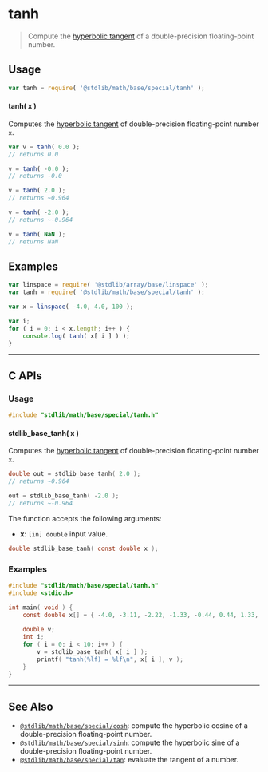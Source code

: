 <!--

@license Apache-2.0

Copyright (c) 2022 The Stdlib Authors.

Licensed under the Apache License, Version 2.0 (the "License");
you may not use this file except in compliance with the License.
You may obtain a copy of the License at

   http://www.apache.org/licenses/LICENSE-2.0

Unless required by applicable law or agreed to in writing, software
distributed under the License is distributed on an "AS IS" BASIS,
WITHOUT WARRANTIES OR CONDITIONS OF ANY KIND, either express or implied.
See the License for the specific language governing permissions and
limitations under the License.

-->

# tanh

> Compute the [hyperbolic tangent][hyperbolic-tangent] of a double-precision floating-point number.

<section class="usage">

## Usage

```javascript
var tanh = require( '@stdlib/math/base/special/tanh' );
```

#### tanh( x )

Computes the [hyperbolic tangent][hyperbolic-tangent] of double-precision floating-point number `x`.

```javascript
var v = tanh( 0.0 );
// returns 0.0

v = tanh( -0.0 );
// returns -0.0

v = tanh( 2.0 );
// returns ~0.964

v = tanh( -2.0 );
// returns ~-0.964

v = tanh( NaN );
// returns NaN
```

</section>

<!-- /.usage -->

<section class="examples">

## Examples

<!-- eslint no-undef: "error" -->

```javascript
var linspace = require( '@stdlib/array/base/linspace' );
var tanh = require( '@stdlib/math/base/special/tanh' );

var x = linspace( -4.0, 4.0, 100 );

var i;
for ( i = 0; i < x.length; i++ ) {
    console.log( tanh( x[ i ] ) );
}
```

</section>

<!-- /.examples -->

<!-- C interface documentation. -->

* * *

<section class="c">

## C APIs

<!-- Section to include introductory text. Make sure to keep an empty line after the intro `section` element and another before the `/section` close. -->

<section class="intro">

</section>

<!-- /.intro -->

<!-- C usage documentation. -->

<section class="usage">

### Usage

```c
#include "stdlib/math/base/special/tanh.h"
```

#### stdlib_base_tanh( x )

Computes the [hyperbolic tangent][hyperbolic-tangent] of double-precision floating-point number `x`.

```c
double out = stdlib_base_tanh( 2.0 );
// returns ~0.964

out = stdlib_base_tanh( -2.0 );
// returns ~-0.964
```

The function accepts the following arguments:

-   **x**: `[in] double` input value.

```c
double stdlib_base_tanh( const double x );
```

</section>

<!-- /.usage -->

<!-- C API usage notes. Make sure to keep an empty line after the `section` element and another before the `/section` close. -->

<section class="notes">

</section>

<!-- /.notes -->

<!-- C API usage examples. -->

<section class="examples">

### Examples

```c
#include "stdlib/math/base/special/tanh.h"
#include <stdio.h>

int main( void ) {
    const double x[] = { -4.0, -3.11, -2.22, -1.33, -0.44, 0.44, 1.33, 2.22, 3.11, 4.0 };
    
    double v;
    int i;
    for ( i = 0; i < 10; i++ ) {
        v = stdlib_base_tanh( x[ i ] );
        printf( "tanh(%lf) = %lf\n", x[ i ], v );
    }
}
```

</section>

<!-- /.examples -->

</section>

<!-- /.c -->

<!-- Section for related `stdlib` packages. Do not manually edit this section, as it is automatically populated. -->

<section class="related">

* * *

## See Also

-   <span class="package-name">[`@stdlib/math/base/special/cosh`][@stdlib/math/base/special/cosh]</span><span class="delimiter">: </span><span class="description">compute the hyperbolic cosine of a double-precision floating-point number.</span>
-   <span class="package-name">[`@stdlib/math/base/special/sinh`][@stdlib/math/base/special/sinh]</span><span class="delimiter">: </span><span class="description">compute the hyperbolic sine of a double-precision floating-point number.</span>
-   <span class="package-name">[`@stdlib/math/base/special/tan`][@stdlib/math/base/special/tan]</span><span class="delimiter">: </span><span class="description">evaluate the tangent of a number.</span>

</section>

<!-- /.related -->

<!-- Section for all links. Make sure to keep an empty line after the `section` element and another before the `/section` close. -->

<section class="links">

[hyperbolic-tangent]: http://mathworld.wolfram.com/HyperbolicTangent.html

<!-- <related-links> -->

[@stdlib/math/base/special/cosh]: https://github.com/stdlib-js/math/tree/main/base/special/cosh

[@stdlib/math/base/special/sinh]: https://github.com/stdlib-js/math/tree/main/base/special/sinh

[@stdlib/math/base/special/tan]: https://github.com/stdlib-js/math/tree/main/base/special/tan

<!-- </related-links> -->

</section>

<!-- /.links -->

